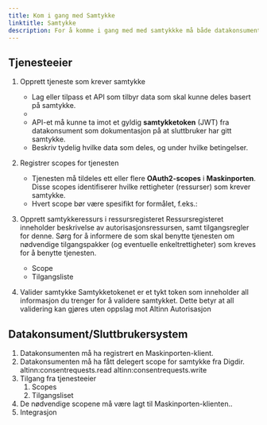 ```yaml
---
title: Kom i gang med Samtykke
linktitle: Samtykke
description: For å komme i gang med med samtykkke må både datakonsument (sluttbrukersystem) og tjenesteeier gjennom noen steg for å sette opp løsningen
---
```


## Tjenesteeier

1. Opprett tjeneste som krever samtykke
   - Lag eller tilpass et API som tilbyr data som skal kunne deles basert på samtykke.  
   - 
   - API-et må kunne ta imot et gyldig **samtykketoken** (JWT) fra datakonsument som dokumentasjon på at sluttbruker har gitt samtykke.  
   - Beskriv tydelig hvilke data som deles, og under hvilke betingelser.

2. Registrer scopes for tjenesten   
   - Tjenesten må tildeles ett eller flere **OAuth2-scopes** i **Maskinporten**.  
    Disse scopes identifiserer hvilke rettigheter (ressurser) som krever samtykke.  
   - Hvert scope bør være spesifikt for formålet, f.eks.:  
3. Opprett samtykkeressurs i ressursregisteret
   Ressursregisteret inneholder beskrivelse av autorisasjonsressursen, samt tilgangsregler for denne. Sørg for å informere de som skal benytte tjenesten om nødvendige tilgangspakker (og eventuelle enkeltrettigheter) som kreves for å benytte tjenesten.
   - Scope
   - Tilgangsliste
4. Valider samtykke
   Samtykketokenet er et tykt token som inneholder all informasjon du trenger for å validere samtykket. Dette betyr at all validering kan gjøres uten oppslag mot Altinn Autorisasjon

## Datakonsument/Sluttbrukersystem

1. Datakonsumenten må ha registrert en Maskinporten-klient.
2. Datakonsumenten må ha fått delegert scope for samtykke fra Digdir.
   altinn:consentrequests.read
   altinn:consentrequests.write
3. Tilgang fra tjenesteeier
   1. Scopes
   2. Tilgangsliset
4. De nødvendige scopene må være lagt til Maskinporten-klienten..
5. Integrasjon
